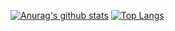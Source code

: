 [![Anurag's github stats](https://github-readme-stats.vercel.app/api?username=ArkinSolomon&theme=dark)](https://github.com/anuraghazra/github-readme-stats)
[![Top Langs](https://github-readme-stats.vercel.app/api/top-langs/?username=ArkinSolomon&theme=dark&layout=compact&hide=shaderlab)](https://github.com/anuraghazra/github-readme-stats)
